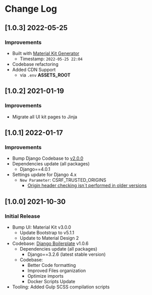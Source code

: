 # Change Log

## [1.0.3] 2022-05-25
### Improvements

- Built with [Material Kit Generator](https://appseed.us/generator/material-kit/)  
  - Timestamp: `2022-05-25 22:04`
- Codebase refactoring
- Added CDN Support
  - via `.env` **ASSETS_ROOT** 

## [1.0.2] 2021-01-19
### Improvements

- Migrate all UI kit pages to Jinja

## [1.0.1] 2022-01-17
### Improvements

- Bump Django Codebase to [v2.0.0](https://github.com/app-generator/boilerplate-code-django/releases)
- Dependencies update (all packages) 
  - Django==4.0.1
- Settings update for Django 4.x
  - `New Parameter`: CSRF_TRUSTED_ORIGINS
    - [Origin header checking isn`t performed in older versions](https://docs.djangoproject.com/en/4.0/ref/settings/#csrf-trusted-origins)  

## [1.0.0] 2021-10-30 
### Initial Release

- Bump UI: Material Kit v3.0.0
  - Update Bootstrap to v5.1.1
  - Update to Material Design 2
- Codebase: [Django Boilerplate](https://github.com/app-generator/boilerplate-code-django) v1.0.6
  - Dependencies update (all packages) 
    - Django==3.2.6 (latest stable version)
  - Codebase:
    - Better Code formatting
    - Improved Files organization
    - Optimize imports
    - Docker Scripts Update
- Tooling: Added Gulp SCSS compilation scripts
